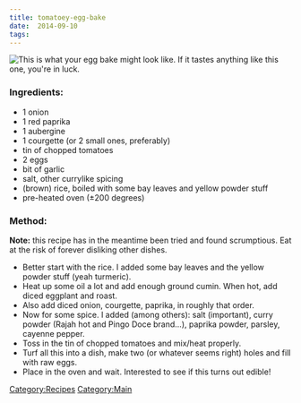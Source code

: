 ```yaml
---
title: tomatoey-egg-bake
date:  2014-09-10
tags:
---
```

![This is what your egg bake might look like. If it tastes anything like
this one, you're in luck.
](Eggbake.jpg "fig:This is what your egg bake might look like. If it tastes anything like this one, you're in luck. ")

### Ingredients:

-   1 onion
-   1 red paprika
-   1 aubergine
-   1 courgette (or 2 small ones, preferably)
-   tin of chopped tomatoes
-   2 eggs
-   bit of garlic
-   salt, other currylike spicing
-   (brown) rice, boiled with some bay leaves and yellow powder stuff
-   pre-heated oven (±200 degrees)

### Method:

**Note:** this recipe has in the meantime been tried and found
scrumptious. Eat at the risk of forever disliking other dishes.

-   Better start with the rice. I added some bay leaves and the yellow
    powder stuff (yeah turmeric).
-   Heat up some oil a lot and add enough ground cumin. When hot, add
    diced eggplant and roast.
-   Also add diced onion, courgette, paprika, in roughly that order.
-   Now for some spice. I added (among others): salt (important), curry
    powder (Rajah hot and Pingo Doce brand...), paprika powder, parsley,
    cayenne pepper.
-   Toss in the tin of chopped tomatoes and mix/heat properly.
-   Turf all this into a dish, make two (or whatever seems right) holes
    and fill with raw eggs.
-   Place in the oven and wait. Interested to see if this turns out
    edible!

<Category:Recipes> <Category:Main>

